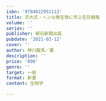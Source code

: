 ```yaml
---
isbn: '9784022951113'
title: 京大式・ヘンな微生物に学ぶ生存戦略
volume: ''
series: ''
publisher: 朝日新聞出版
pubdate: '2021-03-12'
cover: ''
author: 神川龍馬／著
description: ''
price: '890'
genre: ''
target: 一般
format: 新書
content: 生物学

---
```

